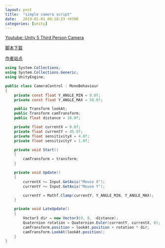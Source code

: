 ```yaml
---
layout: post
title:  "simple camera script"
date:   2019-01-01 00:18:23 +0700
categories: [unity]
---
```

[Youtube: Unity 5 Third Person Camera](https://www.youtube.com/watch?v=Ta7v27yySKs)

[脚本下载](https://n3k.ca/downloads/bin/sc-3rd-camera.unitypackage)

[作者站点](https://n3k.ca/#Download)

```c#
using System.Collections;
using System.Collections.Generic;
using UnityEngine;

public class CameraControl : MonoBehaviour
{
    private const float Y_ANGLE_MIN = 0.0f; 
    private const float Y_ANGLE_MAX = 50.0f;

    public Transform lookAt;
    public Transform camTransform;
    public float distance = 10.0f;

    private float currentX = 0.0f;
    private float currentY = 45.0f;
    private float sensitivityX = 4.0f;
    private float sensitivityY = 1.0f;

    private void Start()
    {
        camTransform = transform;
    }

    private void Update()
    {
        currentX += Input.GetAxis("Mouse X");
        currentY += Input.GetAxis("Mouse Y");

        currentY = Mathf.Clamp(currentY, Y_ANGLE_MIN, Y_ANGLE_MAX);
    }

    private void LateUpdate()
    {
        Vector3 dir = new Vector3(0, 0, -distance);
        Quaternion rotation = Quaternion.Euler(currentY, currentX, 0); 
        camTransform.position = lookAt.position + rotation * dir;
        camTransform.LookAt(lookAt.position);
    }
}
```